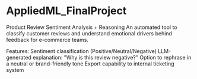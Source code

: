 # AppliedML_FinalProject
Product Review Sentiment Analysis + Reasoning
An automated tool to classify customer reviews and understand emotional drivers behind feedback for e-commerce teams.

Features:
Sentiment classification (Positive/Neutral/Negative)
LLM-generated explanation: "Why is this review negative?"
Option to rephrase in a neutral or brand-friendly tone
Export capability to internal ticketing system